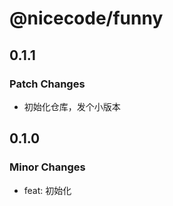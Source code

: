# @nicecode/funny

## 0.1.1

### Patch Changes

- 初始化仓库，发个小版本

## 0.1.0

### Minor Changes

- feat: 初始化
